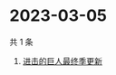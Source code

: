 # 2023-03-05

共 1 条

<!-- BEGIN -->
<!-- 最后更新时间 Sun Mar 05 2023 08:59:18 GMT+0800 (China Standard Time) -->

1. [进击的巨人最终季更新](https://www.zhihu.com/search?q=进击的巨人最终季更新)

<!-- END -->
